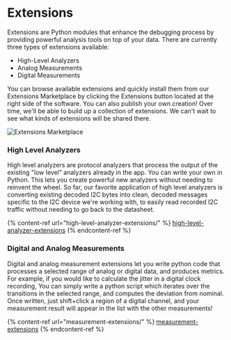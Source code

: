 # Extensions

Extensions are Python modules that enhance the debugging process by providing powerful analysis tools on top of your data. There are currently three types of extensions available:&#x20;

* High-Level Analyzers
* Analog Measurements
* Digital Measurements

You can browse available extensions and quickly install them from our Extensions Marketplace by clicking the Extensions button located at the right side of the software. You can also publish your own creation! Over time, we'll be able to build up a collection of extensions. We can't wait to see what kinds of extensions will be shared there.

![Extensions Marketplace](<../../../../.gitbook/assets/Screen Shot 2021-12-07 at 2.57.20 PM.png>)

### High Level Analyzers

High level analyzers are protocol analyzers that process the output of the existing "low level" analyzers already in the app. You can write your own in Python. This lets you create powerful new analyzers without needing to reinvent the wheel. So far, our favorite application of high level analyzers is converting existing decoded I2C bytes into clean, decoded messages specific to the I2C device we're working with, to easily read recorded I2C traffic without needing to go back to the datasheet.

{% content-ref url="high-level-analyzer-extensions/" %}
[high-level-analyzer-extensions](high-level-analyzer-extensions/)
{% endcontent-ref %}

### Digital and Analog Measurements

Digital and analog measurement extensions let you write python code that processes a selected range of analog or digital data, and produces metrics. For example, if you would like to calculate the jitter in a digital clock recording, You can simply write a python script which iterates over the transitions in the selected range, and computes the deviation from nominal. Once written, just shift+click a region of a digital channel, and your measurement result will appear in the list with the other measurements!

{% content-ref url="measurement-extensions/" %}
[measurement-extensions](measurement-extensions/)
{% endcontent-ref %}



